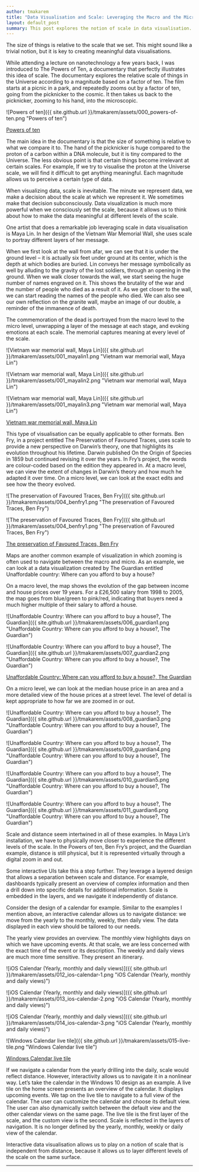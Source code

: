 ```yaml
---
author: tmakarem
title: "Data Visualisation and Scale: Leveraging the Macro and the Micro"
layout: default_post
summary: This post explores the notion of scale in data visualisation.
---
```


The size of things is relative to the scale that we set. This might sound like a trivial notion, but it is key to creating meaningful data visualisations.

While attending a lecture on nanotechnology a few years back, I was introduced to The Powers of Ten, a documentary that perfectly illustrates this idea of scale. The documentary explores the relative scale of things in the Universe according to a magnitude based on a factor of ten. The film starts at a picnic in a park, and repeatedly zooms out by a factor of ten, going from the picknicker to the cosmic. It then takes us back to the picknicker, zooming to his hand, into the microscopic.

![Powers of ten]({{ site.github.url }}/tmakarem/assets/000_powers-of-ten.png "Powers of ten")

[Powers of ten](https://www.youtube.com/watch?v=0fKBhvDjuy0)

The main idea in the documentary is that the size of something is relative to what we compare it to. The hand of the picknicker is huge compared to the proton of a carbon within a DNA molecule, but it is tiny compared to the Universe. The less obvious point is that certain things become irrelevant at certain scales. For example, If we try to visualise the proton at the Universe scale, we will find it difficult to get anything meaningful. Each magnitude allows us to perceive a certain type of data.

When visualizing data, scale is inevitable. The minute we represent data, we make a decision about the scale at which we represent it. We sometimes make that decision subconsciously. Data visualization is much more powerful when we consciously set the scale, because it allows us to think about how to make the data meaningful at different levels of the scale.

One artist that does a remarkable job leveraging scale in data visualisation is Maya Lin. In her design of the Vietnam War Memorial Wall, she uses scale to portray different layers of her message.

When we first look at the wall from afar, we can see that it is under the ground level – it is actually six feet under ground at its center, which is the depth at which bodies are buried. Lin conveys her message symbolically as well by alluding to the gravity of the lost soldiers, through an opening in the ground. When we walk closer towards the wall, we start seeing the huge number of names engraved on it. This shows the brutality of the war and the number of people who died as a result of it. As we get closer to the wall, we can start reading the names of the people who died. We can also see our own reflection on the granite wall, maybe an image of our double, a reminder of the immanence of death.

The commemoration of the dead is portrayed from the macro level to the micro level, unwrapping a layer of the message at each stage, and evoking emotions at each scale. The memorial captures meaning at every level of the scale.

![Vietnam war memorial wall, Maya Lin]({{ site.github.url }}/tmakarem/assets/001_mayalin1.png "Vietnam war memorial wall, Maya Lin")

![Vietnam war memorial wall, Maya Lin]({{ site.github.url }}/tmakarem/assets/001_mayalin2.png "Vietnam war memorial wall, Maya Lin")

![Vietnam war memorial wall, Maya Lin]({{ site.github.url }}/tmakarem/assets/001_mayalin3.png "Vietnam war memorial wall, Maya Lin")

[Vietnam war memorial wall, Maya Lin](http://www.mayalin.com/)

This type of visualisation can be equally applicable to other formats. Ben Fry, in a project entitled The Preservation of Favoured Traces, uses scale to provide a new perspective on Darwin’s theory, one that highlights its evolution throughout his lifetime. Darwin published On the Origin of Species in 1859 but continued revising it over the years. In Fry’s project, the words are colour-coded based on the edition they appeared in. At a macro level, we can view the extent of changes in Darwin’s theory and how much he adapted it over time. On a micro level, we can look at the exact edits and see how the theory evolved.

![The preservation of Favoured Traces, Ben Fry]({{ site.github.url }}/tmakarem/assets/004_benfry1.png "The preservation of Favoured Traces, Ben Fry")

![The preservation of Favoured Traces, Ben Fry]({{ site.github.url }}/tmakarem/assets/004_benfry1.png "The preservation of Favoured Traces, Ben Fry")

[The preservation of Favoured Traces, Ben Fry](https://fathom.info/traces/)

Maps are another common example of visualization in which zooming is often used to navigate between the macro and micro. As an example, we can look at a data visualization created by The Guardian entitled Unaffordable country: Where can you afford to buy a house?

On a macro level, the map shows the evolution of the gap between income and house prices over 19 years. For a £26,500 salary from 1998 to 2005, the map goes from blue/green to pink/red, indicating that buyers need a much higher multiple of their salary to afford a house.


![Unaffordable Country: Where can you afford to buy a house?, The Guardian]({{ site.github.url }}/tmakarem/assets/006_guardian1.png "Unaffordable Country: Where can you afford to buy a house?, The Guardian")

![Unaffordable Country: Where can you afford to buy a house?, The Guardian]({{ site.github.url }}/tmakarem/assets/007_guardian2.png "Unaffordable Country: Where can you afford to buy a house?, The Guardian")

[Unaffordable Country: Where can you afford to buy a house?, The Guardian](http://www.theguardian.com/society/ng-interactive/2015/sep/02/unaffordable-country-where-can-you-afford-to-buy-a-house)


On a micro level, we can look at the median house price in an area and a more detailed view of the house prices at a street level. The level of detail is kept appropriate to how far we are zoomed in or out.

![Unaffordable Country: Where can you afford to buy a house?, The Guardian]({{ site.github.url }}/tmakarem/assets/008_guardian3.png "Unaffordable Country: Where can you afford to buy a house?, The Guardian")

![Unaffordable Country: Where can you afford to buy a house?, The Guardian]({{ site.github.url }}/tmakarem/assets/009_guardian4.png "Unaffordable Country: Where can you afford to buy a house?, The Guardian")

![Unaffordable Country: Where can you afford to buy a house?, The Guardian]({{ site.github.url }}/tmakarem/assets/010_guardian5.png "Unaffordable Country: Where can you afford to buy a house?, The Guardian")

![Unaffordable Country: Where can you afford to buy a house?, The Guardian]({{ site.github.url }}/tmakarem/assets/011_guardian6.png "Unaffordable Country: Where can you afford to buy a house?, The Guardian")

Scale and distance seem intertwined in all of these examples. In Maya Lin’s installation, we have to physically move closer to experience the different levels of the scale. In the Powers of ten, Ben Fry’s project, and the Guardian example, distance is still physical, but it is represented virtually through a digital zoom in and out.

Some interactive UIs take this a step further. They leverage a layered design that allows a separation between scale and distance. For example, dashboards typically present an overview of complex information and then a drill down into specific details for additional information. Scale is embedded in the layers, and we navigate it independently of distance.

Consider the design of a calendar for example. Similar to the examples I mention above, an interactive calendar allows us to navigate distance: we move from the yearly to the monthly, weekly, then daily view. The data displayed in each view should be tailored to our needs.

The yearly view provides an overview. The monthly view highlights days on which we have upcoming events. At that scale, we are less concerned with the exact time of the event or its description. The weekly and daily views are much more time sensitive. They present an itinerary.

![iOS Calendar (Yearly, monthly and daily views)]({{ site.github.url }}/tmakarem/assets/012_ios-calendar-1.png "iOS Calendar (Yearly, monthly and daily views)")

![iOS Calendar (Yearly, monthly and daily views)]({{ site.github.url }}/tmakarem/assets/013_ios-calendar-2.png "iOS Calendar (Yearly, monthly and daily views)")

![iOS Calendar (Yearly, monthly and daily views)]({{ site.github.url }}/tmakarem/assets/014_ios-calendar-3.png "iOS Calendar (Yearly, monthly and daily views)")

![Windows Calendar live tile]({{ site.github.url }}/tmakarem/assets/015-live-tile.png "Windows Calendar live tile")

[Windows Calendar live tile](http://winsupersite.com/site-files/winsupersite.com/files/archive/winsupersite.com/content/content/142698/tile.jpg)

If we navigate a calendar from the yearly drilling into the daily, scale would reflect distance. However, interactivity allows us to navigate it in a nonlinear way. Let’s take the calendar in the Windows 10 design as an example. A live tile on the home screen presents an overview of the calendar. It displays upcoming events. We tap on the live tile to navigate to a full view of the calendar. The user can customize the calendar and choose its default view. The user can also dynamically switch between the default view and the other calendar views on the same page. The live tile is the first layer of the scale, and the custom view is the second. Scale is reflected in the layers of navigation. It is no longer defined by the yearly, monthly, weekly or daily view of the calendar.

Interactive data visualisation allows us to play on a notion of scale that is independent from distance, because it allows us to layer different levels of the scale on the same surface.

---
